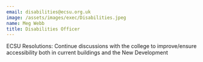 ```yaml
---
email: disabilities@ecsu.org.uk
image: /assets/images/exec/Disabilities.jpeg
name: Meg Webb
title: Disabilities Officer
---
```


ECSU Resolutions: Continue discussions with the college to improve/ensure accessibility both in current buildings and the New Development